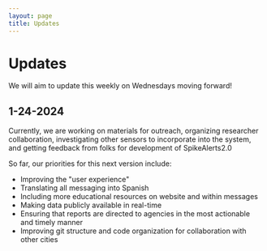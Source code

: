 ```yaml
---
layout: page
title: Updates
---
```


# Updates

We will aim to update this weekly on Wednesdays moving forward! 

## 1-24-2024

Currently, we are working on materials for outreach, organizing researcher collaboration, investigating other sensors to incorporate into the system, and getting feedback from folks for development of SpikeAlerts2.0

So far, our priorities for this next version include:

- Improving the "user experience"
- Translating all messaging into Spanish
- Including more educational resources on website and within messages
- Making data publicly available in real-time
- Ensuring that reports are directed to agencies in the most actionable and timely manner
- Improving git structure and code organization for collaboration with other cities

